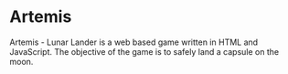 # Artemis
Artemis - Lunar Lander is a web based game written in HTML and JavaScript. The objective of the game is to safely land a capsule on the moon.
